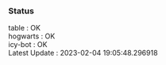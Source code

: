 ### Status


table : OK  
hogwarts : OK  
icy-bot : OK  
Latest Update : 2023-02-04 19:05:48.296918
